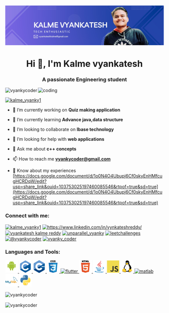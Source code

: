 ![logo](https://github.com/vyankycoder/vyankycoder/blob/main/baner.jpeg)
<h1 align="center">Hi 👋, I'm Kalme vyankatesh</h1>
<h3 align="center">A passionate Engineering student</h3>
<img align="right" alt="coding" width=400 src="![coding_image](https://user-images.githubusercontent.com/109910228/225879009-9438722f-ab7a-4766-a0dd-7112353d0592.gif)">

<p align="left"> <img src="https://komarev.com/ghpvc/?username=vyankycoder&label=Profile%20views&color=0e75b6&style=flat" alt="vyankycoder" /> </p>

<p align="left"> <a href="https://twitter.com/kalme_vyanky1" target="blank"><img src="https://img.shields.io/twitter/follow/kalme_vyanky1?logo=twitter&style=for-the-badge" alt="kalme_vyanky1" /></a> </p>

- 🔭 I’m currently working on **Quiz making application**

- 🌱 I’m currently learning **Advance java,data structure**

- 👯 I’m looking to collaborate on **Ibase technology**

- 🤝 I’m looking for help with **web applications**

- 💬 Ask me about **c++ concepts**

- 📫 How to reach me **vyankycoder@gmail.com**

- 📄 Know about my experiences [https://docs.google.com/document/d/1o0N4O4Ubupj6Cf0skyEnHMfcugHCRDqW/edit?usp=share_link&ouid=103753025197460085546&rtpof=true&sd=true](https://docs.google.com/document/d/1o0N4O4Ubupj6Cf0skyEnHMfcugHCRDqW/edit?usp=share_link&ouid=103753025197460085546&rtpof=true&sd=true)

<h3 align="left">Connect with me:</h3>
<p align="left">
<a href="https://twitter.com/kalme_vyanky1" target="blank"><img align="center" src="https://raw.githubusercontent.com/rahuldkjain/github-profile-readme-generator/master/src/images/icons/Social/twitter.svg" alt="kalme_vyanky1" height="30" width="40" /></a>
<a href="https://linkedin.com/in/https://www.linkedin.com/in/vynkateshreddy/" target="blank"><img align="center" src="https://raw.githubusercontent.com/rahuldkjain/github-profile-readme-generator/master/src/images/icons/Social/linked-in-alt.svg" alt="https://www.linkedin.com/in/vynkateshreddy/" height="30" width="40" /></a>
<a href="https://fb.com/vyankatesh kalme reddy" target="blank"><img align="center" src="https://raw.githubusercontent.com/rahuldkjain/github-profile-readme-generator/master/src/images/icons/Social/facebook.svg" alt="vyankatesh kalme reddy" height="30" width="40" /></a>
<a href="https://instagram.com/unparallel_vyanky" target="blank"><img align="center" src="https://raw.githubusercontent.com/rahuldkjain/github-profile-readme-generator/master/src/images/icons/Social/instagram.svg" alt="unparallel_vyanky" height="30" width="40" /></a>
<a href="https://www.youtube.com/c/leetchallenges" target="blank"><img align="center" src="https://raw.githubusercontent.com/rahuldkjain/github-profile-readme-generator/master/src/images/icons/Social/youtube.svg" alt="leetchallenges" height="30" width="40" /></a>
<a href="https://www.hackerrank.com/@vyankycoder" target="blank"><img align="center" src="https://raw.githubusercontent.com/rahuldkjain/github-profile-readme-generator/master/src/images/icons/Social/hackerrank.svg" alt="@vyankycoder" height="30" width="40" /></a>
<a href="https://www.leetcode.com/vyanky_coder" target="blank"><img align="center" src="https://raw.githubusercontent.com/rahuldkjain/github-profile-readme-generator/master/src/images/icons/Social/leet-code.svg" alt="vyanky_coder" height="30" width="40" /></a>
</p>

<h3 align="left">Languages and Tools:</h3>
<p align="left"> <a href="https://developer.android.com" target="_blank" rel="noreferrer"> <img src="https://raw.githubusercontent.com/devicons/devicon/master/icons/android/android-original-wordmark.svg" alt="android" width="40" height="40"/> </a> <a href="https://www.cprogramming.com/" target="_blank" rel="noreferrer"> <img src="https://raw.githubusercontent.com/devicons/devicon/master/icons/c/c-original.svg" alt="c" width="40" height="40"/> </a> <a href="https://www.w3schools.com/cpp/" target="_blank" rel="noreferrer"> <img src="https://raw.githubusercontent.com/devicons/devicon/master/icons/cplusplus/cplusplus-original.svg" alt="cplusplus" width="40" height="40"/> </a> <a href="https://www.w3schools.com/css/" target="_blank" rel="noreferrer"> <img src="https://raw.githubusercontent.com/devicons/devicon/master/icons/css3/css3-original-wordmark.svg" alt="css3" width="40" height="40"/> </a> <a href="https://flutter.dev" target="_blank" rel="noreferrer"> <img src="https://www.vectorlogo.zone/logos/flutterio/flutterio-icon.svg" alt="flutter" width="40" height="40"/> </a> <a href="https://www.w3.org/html/" target="_blank" rel="noreferrer"> <img src="https://raw.githubusercontent.com/devicons/devicon/master/icons/html5/html5-original-wordmark.svg" alt="html5" width="40" height="40"/> </a> <a href="https://www.java.com" target="_blank" rel="noreferrer"> <img src="https://raw.githubusercontent.com/devicons/devicon/master/icons/java/java-original.svg" alt="java" width="40" height="40"/> </a> <a href="https://developer.mozilla.org/en-US/docs/Web/JavaScript" target="_blank" rel="noreferrer"> <img src="https://raw.githubusercontent.com/devicons/devicon/master/icons/javascript/javascript-original.svg" alt="javascript" width="40" height="40"/> </a> <a href="https://www.linux.org/" target="_blank" rel="noreferrer"> <img src="https://raw.githubusercontent.com/devicons/devicon/master/icons/linux/linux-original.svg" alt="linux" width="40" height="40"/> </a> <a href="https://www.mathworks.com/" target="_blank" rel="noreferrer"> <img src="https://upload.wikimedia.org/wikipedia/commons/2/21/Matlab_Logo.png" alt="matlab" width="40" height="40"/> </a> <a href="https://www.mysql.com/" target="_blank" rel="noreferrer"> <img src="https://raw.githubusercontent.com/devicons/devicon/master/icons/mysql/mysql-original-wordmark.svg" alt="mysql" width="40" height="40"/> </a> <a href="https://www.python.org" target="_blank" rel="noreferrer"> <img src="https://raw.githubusercontent.com/devicons/devicon/master/icons/python/python-original.svg" alt="python" width="40" height="40"/> </a> </p>

<p><img align="center" src="https://github-readme-stats.vercel.app/api/top-langs?username=vyankycoder&show_icons=true&locale=en&layout=compact" alt="vyankycoder" /></p>

<p><img align="center" src="https://github-readme-streak-stats.herokuapp.com/?user=vyankycoder&" alt="vyankycoder" /></p>
